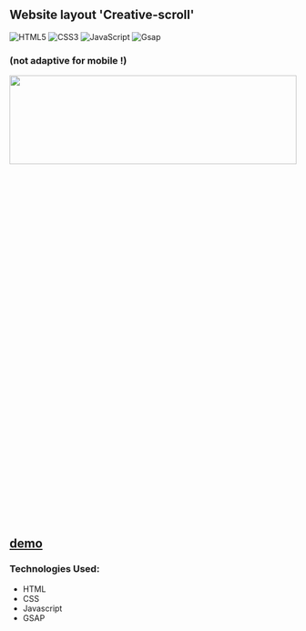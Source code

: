 
## Website layout 'Creative-scroll' 

![HTML5](https://img.shields.io/badge/html5-%23E34F26.svg?style=for-the-badge&logo=html5&logoColor=white)
![CSS3](https://img.shields.io/badge/css3-%231572B6.svg?style=for-the-badge&logo=css3&logoColor=white)
![JavaScript](https://img.shields.io/badge/javascript-%23323330.svg?style=for-the-badge&logo=javascript&logoColor=%23F7DF1E)
![Gsap](https://img.shields.io/badge/gsap-%43ff64d9.svg?style=for-the-badge&logo=gsap3&logoColor=white)
 
### (not adaptive for mobile !)

 <div align="center"><img src="https://github.com/juliaDooby/Creative-scroll/blob/master/parallaxScrollShot.JPG" width="100%" height="20%"></img></div>
 
[demo](https://juliadooby.github.io/Creative-scroll/)   
---

### Technologies Used:

* HTML
* CSS
* Javascript 
* GSAP

